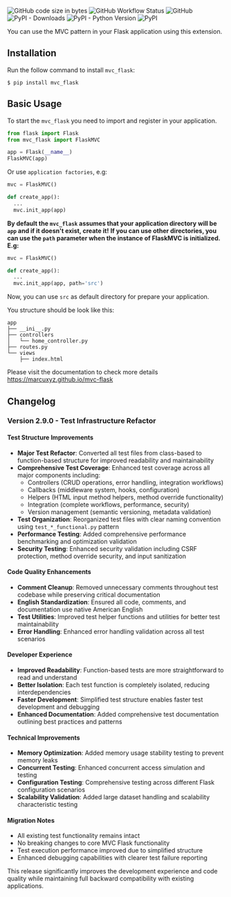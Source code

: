 ![GitHub code size in bytes](https://img.shields.io/github/languages/code-size/marcuxyz/mvc_flask) ![GitHub Workflow Status](https://img.shields.io/github/workflow/status/marcuxyz/mvc_flask/unit%20test) ![GitHub](https://img.shields.io/github/license/marcuxyz/mvc_flask) ![PyPI - Downloads](https://img.shields.io/pypi/dm/mvc_flask) ![PyPI - Python Version](https://img.shields.io/pypi/pyversions/mvc_flask) ![PyPI](https://img.shields.io/pypi/v/mvc_flask)

You can use the MVC pattern in your Flask application using this extension.

## Installation

Run the follow command to install `mvc_flask`:

```shell
$ pip install mvc_flask
```

## Basic Usage

To start the `mvc_flask` you need to import and register in your application.


```python
from flask import Flask
from mvc_flask import FlaskMVC

app = Flask(__name__)
FlaskMVC(app)
```

Or use `application factories`, e.g:

```python
mvc = FlaskMVC()

def create_app():
  ...
  mvc.init_app(app)
```

**By default the `mvc_flask` assumes that your application directory will be `app` and if it doesn't exist, create it!**
**If you can use other directories, you can use the `path` parameter when the instance of FlaskMVC is initialized. E.g:**

```python
mvc = FlaskMVC()

def create_app():
  ...
  mvc.init_app(app, path='src')
```

Now, you can use `src` as default directory for prepare your application.

You structure should be look like this:

```text
app
├── __ini__.py
├── controllers
│   └── home_controller.py
├── routes.py
└── views
    ├── index.html
```

Please visit the documentation to check more details https://marcuxyz.github.io/mvc-flask

## Changelog

### Version 2.9.0 - Test Infrastructure Refactor

#### Test Structure Improvements
- **Major Test Refactor**: Converted all test files from class-based to function-based structure for improved readability and maintainability
- **Comprehensive Test Coverage**: Enhanced test coverage across all major components including:
  - Controllers (CRUD operations, error handling, integration workflows)
  - Callbacks (middleware system, hooks, configuration)
  - Helpers (HTML input method helpers, method override functionality)
  - Integration (complete workflows, performance, security)
  - Version management (semantic versioning, metadata validation)
- **Test Organization**: Reorganized test files with clear naming convention using `test_*_functional.py` pattern
- **Performance Testing**: Added comprehensive performance benchmarking and optimization validation
- **Security Testing**: Enhanced security validation including CSRF protection, method override security, and input sanitization

#### Code Quality Enhancements
- **Comment Cleanup**: Removed unnecessary comments throughout test codebase while preserving critical documentation
- **English Standardization**: Ensured all code, comments, and documentation use native American English
- **Test Utilities**: Improved test helper functions and utilities for better test maintainability
- **Error Handling**: Enhanced error handling validation across all test scenarios

#### Developer Experience
- **Improved Readability**: Function-based tests are more straightforward to read and understand
- **Better Isolation**: Each test function is completely isolated, reducing interdependencies
- **Faster Development**: Simplified test structure enables faster test development and debugging
- **Enhanced Documentation**: Added comprehensive test documentation outlining best practices and patterns

#### Technical Improvements
- **Memory Optimization**: Added memory usage stability testing to prevent memory leaks
- **Concurrent Testing**: Enhanced concurrent access simulation and testing
- **Configuration Testing**: Comprehensive testing across different Flask configuration scenarios
- **Scalability Validation**: Added large dataset handling and scalability characteristic testing

#### Migration Notes
- All existing test functionality remains intact
- No breaking changes to core MVC Flask functionality
- Test execution performance improved due to simplified structure
- Enhanced debugging capabilities with clearer test failure reporting

This release significantly improves the development experience and code quality while maintaining full backward compatibility with existing applications.
